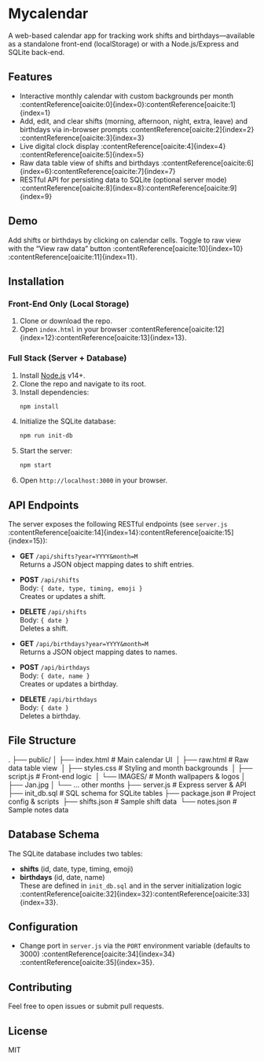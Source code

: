 # Mycalendar

A web-based calendar app for tracking work shifts and birthdays—available as a standalone front-end (localStorage) or with a Node.js/Express and SQLite back-end.

## Features
- Interactive monthly calendar with custom backgrounds per month :contentReference[oaicite:0]{index=0}&#8203;:contentReference[oaicite:1]{index=1}  
- Add, edit, and clear shifts (morning, afternoon, night, extra, leave) and birthdays via in-browser prompts :contentReference[oaicite:2]{index=2}&#8203;:contentReference[oaicite:3]{index=3}  
- Live digital clock display :contentReference[oaicite:4]{index=4}&#8203;:contentReference[oaicite:5]{index=5}  
- Raw data table view of shifts and birthdays :contentReference[oaicite:6]{index=6}&#8203;:contentReference[oaicite:7]{index=7}  
- RESTful API for persisting data to SQLite (optional server mode) :contentReference[oaicite:8]{index=8}&#8203;:contentReference[oaicite:9]{index=9}  

## Demo
Add shifts or birthdays by clicking on calendar cells. Toggle to raw view with the “View raw data” button :contentReference[oaicite:10]{index=10}&#8203;:contentReference[oaicite:11]{index=11}.

## Installation

### Front-End Only (Local Storage)
1. Clone or download the repo.  
2. Open `index.html` in your browser :contentReference[oaicite:12]{index=12}&#8203;:contentReference[oaicite:13]{index=13}.

### Full Stack (Server + Database)
1. Install [Node.js](https://nodejs.org/) v14+.  
2. Clone the repo and navigate to its root.  
3. Install dependencies:
    ```bash
    npm install
    ```
4. Initialize the SQLite database:
    ```bash
    npm run init-db
    ```
5. Start the server:
    ```bash
    npm start
    ```
6. Open `http://localhost:3000` in your browser.

## API Endpoints
The server exposes the following RESTful endpoints (see `server.js` :contentReference[oaicite:14]{index=14}&#8203;:contentReference[oaicite:15]{index=15}):

- **GET** `/api/shifts?year=YYYY&month=M`  
  Returns a JSON object mapping dates to shift entries.
- **POST** `/api/shifts`  
  Body: `{ date, type, timing, emoji }`  
  Creates or updates a shift.
- **DELETE** `/api/shifts`  
  Body: `{ date }`  
  Deletes a shift.

- **GET** `/api/birthdays?year=YYYY&month=M`  
  Returns a JSON object mapping dates to names.
- **POST** `/api/birthdays`  
  Body: `{ date, name }`  
  Creates or updates a birthday.
- **DELETE** `/api/birthdays`  
  Body: `{ date }`  
  Deletes a birthday.

## File Structure

. ├── public/ │ ├── index.html # Main calendar UI ​
 │ ├── raw.html # Raw data table view ​
 │ ├── styles.css # Styling and month backgrounds ​
 │ ├── script.js # Front-end logic ​
 │ └── IMAGES/ # Month wallpapers & logos │ ├── Jan.jpg │ └── … other months ├── server.js # Express server & API ​
 ├── init_db.sql # SQL schema for SQLite tables ├── package.json # Project config & scripts ​
 ├── shifts.json # Sample shift data ​
 └── notes.json # Sample notes data ​

## Database Schema
The SQLite database includes two tables:
- **shifts** (id, date, type, timing, emoji)
- **birthdays** (id, date, name)  
These are defined in `init_db.sql` and in the server initialization logic :contentReference[oaicite:32]{index=32}&#8203;:contentReference[oaicite:33]{index=33}.

## Configuration
- Change port in `server.js` via the `PORT` environment variable (defaults to 3000) :contentReference[oaicite:34]{index=34}&#8203;:contentReference[oaicite:35]{index=35}.

## Contributing
Feel free to open issues or submit pull requests.

## License
MIT

